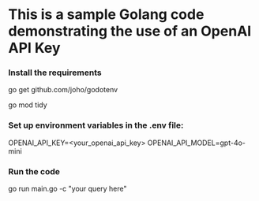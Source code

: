 # This is a sample Golang code demonstrating the use of an OpenAI API Key

### Install the requirements

go get github.com/joho/godotenv

go mod tidy

### Set up environment variables in the .env file:

OPENAI_API_KEY=<your_openai_api_key>
OPENAI_API_MODEL=gpt-4o-mini

### Run the code
go run main.go -c "your query here"
